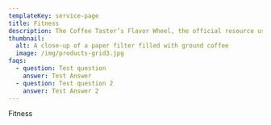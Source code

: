 ```yaml
---
templateKey: service-page
title: Fitness
description: The Coffee Taster’s Flavor Wheel, the official resource used by coffee tasters, has been revised for the first time this year.
thumbnail:
  alt: A close-up of a paper filter filled with ground coffee
  image: /img/products-grid3.jpg
faqs:
  - question: Test question
    answer: Test Answer
  - question: Test question 2
    answer: Test Answer 2
---
```

Fitness
